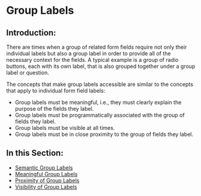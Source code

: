 # Group Labels

## Introduction:

There are times when a group of related form fields require not only their individual labels but also a group label in order to provide all of the necessary context for the fields. A typical example is a group of radio buttons, each with its own label, that is also grouped together under a group label or question.

The concepts that make group labels accessible are similar to the concepts that apply to individual form field labels:

- Group labels must be meaningful, i.e., they must clearly explain the purpose of the fields they label.
- Group labels must be programmatically associated with the group of fields they label.
- Group labels must be visible at all times.
- Group labels must be in close proximity to the group of fields they label.

## In this Section:

- [Semantic Group Labels](semantic-group-labels.md)
- [Meaningful Group Labels](meaningful-group-labels.md)
- [Proximity of Group Labels](proximity-of-group-labels.md)
- [Visibility of Group Labels](visibility-of-group-labels.md)
